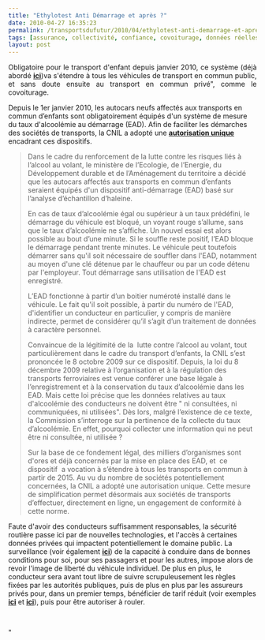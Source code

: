 ```yaml
---
title: "Ethylotest Anti Démarrage et après ?"
date: 2010-04-27 16:35:23
permalink: /transportsdufutur/2010/04/ethylotest-anti-demarrage-et-apres.html
tags: [assurance, collectivité, confiance, covoiturage, données réelles, PAYD]
layout: post
---
```


<p style="text-align: justify">Obligatoire pour le transport d'enfant depuis janvier 2010, ce système (déjà abordé <strong><a href="https://gabrielplassat.github.io/transportsdufutur/2010/03/vers-plus-de-securite.html" target="_blank">ici</a></strong>)va s'étendre à tous les véhicules de transport en commun public, et sans doute ensuite au transport en commun privé", comme le covoiturage.</p> <p style=""text-align: justify"">Depuis le 1er janvier 2010, les autocars neufs affectés aux transports en commun d’enfants sont obligatoirement équipés d'un système de mesure du taux d'alcoolémie au démarrage (EAD). Afin de faciliter les démarches des sociétés de transports, la CNIL a adopté une <strong><a href=""http://www.cnil.fr/vos-responsabilites/declarer-a-la-cnil/declaration-simplifiee/"" target=""_blank"">autorisation unique</a></strong> encadrant ces dispositifs.</p> <p style=""text-align: justify""> </p>  <!--more-->  <blockquote> <p align=""justify"" class=""bodytext"">Dans le cadre du renforcement de la lutte contre les risques liés à l’alcool au volant, le ministère de l’Ecologie, de l’Energie, du Développement durable et de l’Aménagement du territoire a décidé que les autocars affectés aux transports en commun d’enfants seraient équipés d'un dispositif anti-démarrage (EAD) basé sur l’analyse d’échantillon d’haleine.   </p> <p align=""justify"" class=""bodytext"">En cas de taux d’alcoolémie égal ou supérieur à un taux prédéfini, le démarrage du véhicule est bloqué, un voyant rouge s’allume, sans que le taux d’alcoolémie ne s’affiche. Un nouvel essai est alors possible au bout d’une minute. Si le souffle reste positif, l’EAD bloque le démarrage pendant trente minutes. Le véhicule peut toutefois démarrer sans qu'il soit nécessaire de souffler dans l'EAD, notamment au moyen d'une clé détenue par le chauffeur ou par un code détenu par l'employeur. Tout démarrage sans utilisation de l'EAD est enregistré.  </p> <p align=""justify"" class=""bodytext"">L’EAD fonctionne à partir d’un boitier numéroté installé dans le véhicule. Le fait qu'il soit possible, à partir du numéro de l'EAD, d'identifier un conducteur en particulier, y compris de manière indirecte, permet de considérer qu’il s’agit d’un traitement de données à caractère personnel. </p> <p align=""justify"" class=""bodytext"">Convaincue de la légitimité de la  lutte contre l’alcool au volant, tout particulièrement dans le cadre du transport d’enfants, la CNIL s’est prononcée le 8 octobre 2009 sur ce dispositif. Depuis, la loi du 8 décembre 2009 relative à l’organisation et à la régulation des transports ferroviaires est venue conférer une base légale à l’enregistrement et à la conservation du taux d’alcoolémie dans les EAD. Mais cette loi précise que les données relatives au taux d'alcoolémie des conducteurs ne doivent être " <span>ni consultées, ni communiquées, ni utilisées</span>". Dès lors, malgré l’existence de ce texte, la Commission s’interroge sur la pertinence de la collecte du taux d’alcoolémie. En effet, pourquoi collecter une information qui ne peut être ni consultée, ni utilisée ? </p> <p align=""justify"" class=""bodytext"">Sur la base de ce fondement légal, des milliers d’organismes sont d'ores et déjà concernés par la mise en place des EAD, et  ce dispositif  a vocation à s’étendre à tous les transports en commun à partir de 2015. Au vu du nombre de sociétés potentiellement concernées, la CNIL a adopté une autorisation unique. Cette mesure de simplification permet désormais aux sociétés de transports d’effectuer, directement en ligne, un engagement de conformité à cette norme.</p></blockquote> <p align=""justify"" class=""bodytext"">Faute d'avoir des conducteurs suffisamment responsables, la sécurité routière passe ici par de nouvelles technologies, et l'accès à certaines données privées qui impactent potentiellement le domaine public. La surveillance (voir également <strong><a href="https://gabrielplassat.github.io/transportsdufutur/2010/03/apres-la-surveillance-la-sousveillance.html"" target=""_blank"">ici</a></strong>) de la capacité à conduire dans de bonnes conditions pour soi, pour ses passagers et pour les autres, impose alors de revoir l'image de liberté du véhicule individuel. De plus en plus, le conducteur sera avant tout libre de suivre scrupuleusement les règles fixées par les autorités publiques, puis de plus en plus par les assureurs privés pour, dans un premier temps, bénéficier de tarif réduit (voir exemples <strong><a href=""http://www.sollyazar.com/consulter-les-dernieres-actualites/easy-drive-le-premier-pay-as-you-drive-fran-ais-a-destination-des-particu-6.html"" target=""_blank"">ici</a></strong> et <strong><a href=""http://www.payd.fr/"" target=""_blank"">ici</a></strong>), puis pour être autoriser à rouler.</p> <p class=""bodytext""> </p>"
